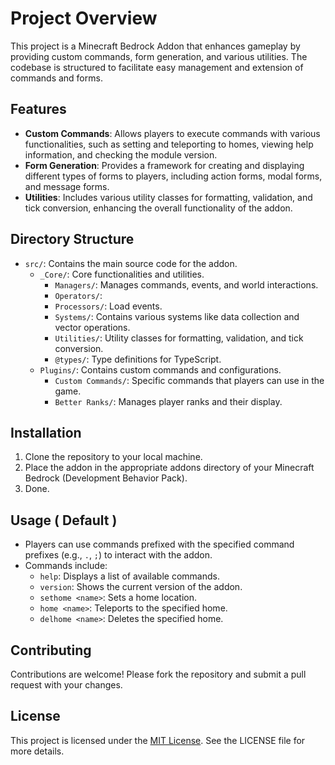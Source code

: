# Project Overview

This project is a Minecraft Bedrock Addon that enhances gameplay by providing custom commands, form generation, and various utilities. The codebase is structured to facilitate easy management and extension of commands and forms.

## Features

- **Custom Commands**: Allows players to execute commands with various functionalities, such as setting and teleporting to homes, viewing help information, and checking the module version.
- **Form Generation**: Provides a framework for creating and displaying different types of forms to players, including action forms, modal forms, and message forms.
- **Utilities**: Includes various utility classes for formatting, validation, and tick conversion, enhancing the overall functionality of the addon.

## Directory Structure

- `src/`: Contains the main source code for the addon.
  - `_Core/`: Core functionalities and utilities.
    - `Managers/`: Manages commands, events, and world interactions. 
    - `Operators/`: 
    - `Processors/`: Load events.
    - `Systems/`: Contains various systems like data collection and vector operations.
    - `Utilities/`: Utility classes for formatting, validation, and tick conversion.
    - `@types/`: Type definitions for TypeScript.
  - `Plugins/`: Contains custom commands and configurations.
    - `Custom Commands/`: Specific commands that players can use in the game.
    - `Better Ranks/`: Manages player ranks and their display.

## Installation

1. Clone the repository to your local machine.
2. Place the addon in the appropriate addons directory of your Minecraft Bedrock (Development Behavior Pack).
3. Done.

## Usage ( Default )

- Players can use commands prefixed with the specified command prefixes (e.g., `.`, `;`) to interact with the addon.
- Commands include:
  - `help`: Displays a list of available commands.
  - `version`: Shows the current version of the addon.
  - `sethome <name>`: Sets a home location.
  - `home <name>`: Teleports to the specified home.
  - `delhome <name>`: Deletes the specified home.

## Contributing

Contributions are welcome! Please fork the repository and submit a pull request with your changes.

## License

This project is licensed under the [MIT License](./LICENSE). See the LICENSE file for more details.
